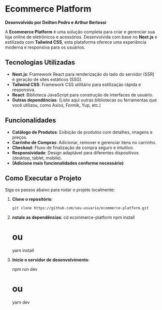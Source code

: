# Ecommerce Platform

**Desenvolvido por Deilton Pedro e Arthur Bertossi**

A **Ecommerce Platform** é uma solução completa para criar e gerenciar sua loja online de eletrônicos e acessórios. Desenvolvida com base no **Next.js** e estilizada com **Tailwind CSS**, esta plataforma oferece uma experiência moderna e responsiva para os usuários.

## Tecnologias Utilizadas

- **Next.js**: Framework React para renderização do lado do servidor (SSR) e geração de sites estáticos (SSG).
- **Tailwind CSS**: Framework CSS utilitário para estilização rápida e responsiva.
- **React**: Biblioteca JavaScript para construção de interfaces de usuário.
- **Outras dependências**: (Liste aqui outras bibliotecas ou ferramentas que você utilizou, como Axios, Formik, Yup, etc.)

## Funcionalidades

- **Catálogo de Produtos**: Exibição de produtos com detalhes, imagens e preços.
- **Carrinho de Compras**: Adicionar, remover e gerenciar itens no carrinho.
- **Checkout**: Fluxo de finalização de compra seguro e intuitivo.
- **Responsividade**: Design adaptável para diferentes dispositivos (desktop, tablet, mobile).
- **(Adicione mais funcionalidades conforme necessário)**

## Como Executar o Projeto

Siga os passos abaixo para rodar o projeto localmente:

1. **Clone o repositório**:
   ```bash
   git clone https://github.com/seu-usuario/ecommerce-platform.git

2. **nstale as dependências**:
    cd ecommerce-platform
    npm install
    # ou
    yarn install

3. **Inicie o servidor de desenvolvimento**:

    npm run dev
    # ou
    yarn dev